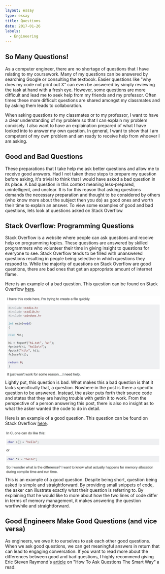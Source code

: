```yaml
---
layout: essay
type: essay
title: Questions
date: 2017-01-26
labels:
  - Engineering
---
```


## So Many Questions!
As a computer engineer, there are no shortage of questions that I have relating to my coursework.  Many of my questions can be answered by searching Google or consulting the textbook.  Easier questions like "why does my code not print out X" can even be answered by simply reviewing the task at hand with a fresh eye.  However, some questions are more difficult and lead me to seek help from my friends and my professor.  Often times these more difficult questions are shared amongst my classmates and by asking them leads to collaboration.

When asking questions to my classmates or to my professor, I want to have a clear understanding of my problem so that I can explain my problem concisely.  I also want to have an explaination prepared of what I have looked into to answer my own question.  In general, I want to show that I am competent of my own problem and am ready to receive help from whoever I am asking.

## Good and Bad Questions
These preparations that I take help me ask better questions and allow me to receive good answers.  Had I not taken these steps to prepare my question before asking, it's trivial to think that I would have asked a bad question in its place.  A bad question in this context meaning less-prepared, unintelligent, and unclear.  It is for this reason that asking questions demands the necessary preparation and thought to be considered by others (who know more about the subject then you do) as good ones and worth their time to explain an answer.  To view some examples of good and bad questions, lets look at questions asked on Stack Overflow.

## Stack Overflow: Programming Questions
Stack Overflow is a website where people can ask questions and receive help on programming topics.  These questions are answered by skilled programmers who volunteer their time in giving insight to questions for everyone to see.  Stack Overflow tends to be filled with unanswered questions resulting in people being selective in which questions they respond to.  While the majority of questions on Stack Overflow are good questions, there are bad ones that get an appropriate amount of internet flame.

Here is an example of a bad question.  This question can be found on Stack Overflow [here](http://stackoverflow.com/questions/41753315/how-to-create-a-file-in-c).
<div class="ui large rounded images">
  <img class="ui image" src="../images/bad_question.JPG">
</div>
Lightly put, this question is bad.  What makes this a bad question is that it lacks specifically that, a question.  Nowhere in the post is there a specific question to be answered.  Instead, the asker puts forth their source code and states that they are having trouble with gettin it to work.  From the perspective of a person answering this post, there is also no insight as to what the asker wanted the code to do in detail.

Here is an example of a good question.   This question can be found on Stack Overflow [here](http://stackoverflow.com/questions/1704407/what-is-the-difference-between-char-s-and-char-s-in-c).
<div class="ui large rounded images">
  <img class="ui image" src="../images/good_question.JPG">
</div>
This is an example of a good question.  Despite being short, question being asked is simple and straightforward.  By providing small snippets of code, the asker can illustrate exactly what their question is referring to.  By explaining that he would like to more about how the two lines of code differ in terms of memory management, it makes answering the question worthwhile and straightforward.

##  Good Engineers Make Good Questions (and vice versa)
As engineers, we owe it to ourselves to ask each other good questions.  When we ask good questions, we can get meaningful answers in return that can lead to engaging conversation.  If you want to read more about the differences between good and bad questions, I highly recommend giving Eric Steven Raymond's [article](http://www.catb.org/esr/faqs/smart-questions.html#explicit) on "How To Ask Questions The Smart Way" a read.
